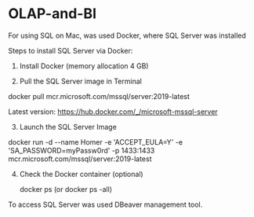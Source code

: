 # OLAP-and-BI

For using SQL on Mac, was used Docker, where SQL Server was installed

Steps to install SQL Server via Docker:

1. Install Docker (memory allocation 4 GB)

2. Pull the SQL Server image in Terminal
  <p>docker pull mcr.microsoft.com/mssql/server:2019-latest<br>
  
  Latest version:
  https://hub.docker.com/_/microsoft-mssql-server</p>

3. Launch the SQL Server Image 
  <p>docker run -d --name Homer -e 'ACCEPT_EULA=Y' -e 'SA_PASSWORD=myPassw0rd' -p 1433:1433 mcr.microsoft.com/mssql/server:2019-latest</p>

4. Check the Docker container (optional)
   <p>docker ps (or docker ps -all)</p>
   
To access SQL Server was used DBeaver management tool.

